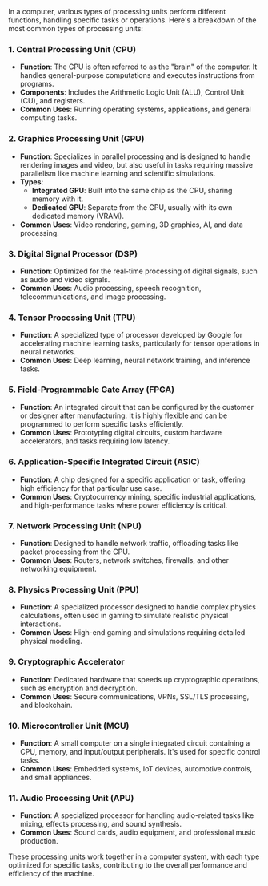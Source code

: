 In a computer, various types of processing units perform different functions, handling specific tasks or operations. Here's a breakdown of the most common types of processing units:

### 1. **Central Processing Unit (CPU)**
   - **Function**: The CPU is often referred to as the "brain" of the computer. It handles general-purpose computations and executes instructions from programs.
   - **Components**: Includes the Arithmetic Logic Unit (ALU), Control Unit (CU), and registers.
   - **Common Uses**: Running operating systems, applications, and general computing tasks.

### 2. **Graphics Processing Unit (GPU)**
   - **Function**: Specializes in parallel processing and is designed to handle rendering images and video, but also useful in tasks requiring massive parallelism like machine learning and scientific simulations.
   - **Types**:
     - **Integrated GPU**: Built into the same chip as the CPU, sharing memory with it.
     - **Dedicated GPU**: Separate from the CPU, usually with its own dedicated memory (VRAM).
   - **Common Uses**: Video rendering, gaming, 3D graphics, AI, and data processing.

### 3. **Digital Signal Processor (DSP)**
   - **Function**: Optimized for the real-time processing of digital signals, such as audio and video signals.
   - **Common Uses**: Audio processing, speech recognition, telecommunications, and image processing.

### 4. **Tensor Processing Unit (TPU)**
   - **Function**: A specialized type of processor developed by Google for accelerating machine learning tasks, particularly for tensor operations in neural networks.
   - **Common Uses**: Deep learning, neural network training, and inference tasks.

### 5. **Field-Programmable Gate Array (FPGA)**
   - **Function**: An integrated circuit that can be configured by the customer or designer after manufacturing. It is highly flexible and can be programmed to perform specific tasks efficiently.
   - **Common Uses**: Prototyping digital circuits, custom hardware accelerators, and tasks requiring low latency.

### 6. **Application-Specific Integrated Circuit (ASIC)**
   - **Function**: A chip designed for a specific application or task, offering high efficiency for that particular use case.
   - **Common Uses**: Cryptocurrency mining, specific industrial applications, and high-performance tasks where power efficiency is critical.

### 7. **Network Processing Unit (NPU)**
   - **Function**: Designed to handle network traffic, offloading tasks like packet processing from the CPU.
   - **Common Uses**: Routers, network switches, firewalls, and other networking equipment.

### 8. **Physics Processing Unit (PPU)**
   - **Function**: A specialized processor designed to handle complex physics calculations, often used in gaming to simulate realistic physical interactions.
   - **Common Uses**: High-end gaming and simulations requiring detailed physical modeling.

### 9. **Cryptographic Accelerator**
   - **Function**: Dedicated hardware that speeds up cryptographic operations, such as encryption and decryption.
   - **Common Uses**: Secure communications, VPNs, SSL/TLS processing, and blockchain.

### 10. **Microcontroller Unit (MCU)**
   - **Function**: A small computer on a single integrated circuit containing a CPU, memory, and input/output peripherals. It's used for specific control tasks.
   - **Common Uses**: Embedded systems, IoT devices, automotive controls, and small appliances.

### 11. **Audio Processing Unit (APU)**
   - **Function**: A specialized processor for handling audio-related tasks like mixing, effects processing, and sound synthesis.
   - **Common Uses**: Sound cards, audio equipment, and professional music production.

These processing units work together in a computer system, with each type optimized for specific tasks, contributing to the overall performance and efficiency of the machine.
